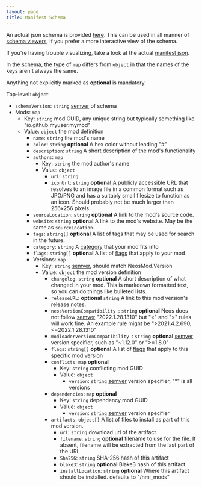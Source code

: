 ```yaml
---
layout: page
title: Manifest Schema
---
```


An actual json schema is provided [here](https://github.com/neos-modding-group/neos-mod-manifest/blob/master/schema.json). This can be used in all manner of [schema viewers](https://json-schema.app/view/%23?url=https%3A%2F%2Fraw.githubusercontent.com%2Fneos-modding-group%2Fneos-mod-manifest%2Fmaster%2Fschema.json), if you prefer a more interactive view of the schema.

If you're having trouble visualizing, take a look at the actual [manifest json](https://github.com/neos-modding-group/neos-mod-manifest/blob/master/manifest.json).

In the schema, the type of `map` differs from `object` in that the names of the keys aren't always the same.

Anything not explicitly marked as **optional** is mandatory.

Top-level: `object`

- `schemaVersion`: `string` [semver] of schema
- Mods: `map`
  - Key: `string` mod GUID, any unique string but typically something like "io.github.myuser.mymod"
  - Value: `object` the mod definition
    - `name`: `string` the mod's name
    - `color`: `string` **optional** A hex color without leading "#"
    - `description`: `string` A short description of the mod's functionality
    - `authors`: `map`
      - Key: `string` the mod author's name
      - Value: `object`
        - `url`: `string`
        - `iconUrl`: `string` **optional** A publicly accessible URL that resolves to an image file in a common format such as JPG/PNG and has a suitably small filesize to function as an icon. Should probably not be much larger than 256x256 pixels.
    - `sourceLocation`: `string` **optional** A link to the mod's source code.
    - `website`: `string` **optional** A link to the mod's website. May be the same as `sourceLocation`.
    - `tags`: `string[]` **optional** A list of tags that may be used for search in the future.
    - `category`: `string` A [category](categories) that your mod fits into
    - `flags`: `string[]` **optional** A list of [flags](manifest-flags) that apply to your mod
    - Versions: `map`
      - Key: `string` [semver], should match NeosMod.Version
      - Value: `object` the mod version definition
        - `changelog`: `string` **optional** A short description of what changed in your mod. This is markdown formatted text, so you can do things like bulleted lists.
        - `releaseURL`: **optional** `string` A link to this mod version's release notes.
        - `neosVersionCompatibility `: `string` **optional** Neos does not follow [semver] "2022.1.28.1310" but "<" and ">" rules will work fine. An example rule might be ">2021.4.2.690,<=2022.1.28.1310"
        - `modloaderVersionCompatibility `: `string` **optional** [semver] version specifier, such as "~1.12.0" or ">=1.8.0"
        - `flags`: `string[]` **optional** A list of [flags](manifest-flags) that apply to this specific mod version
        - `conflicts`: `map` **optional**
          - Key: `string` conflicting mod GUID
          - Value: `object`
            - `version`: `string` [semver] version specifier, "*" is all versions
        - `dependencies`: `map` **optional**
          - Key: `string` dependency mod GUID
          - Value: `object`
            - `version`: `string` [semver] version specifier
        - `artifacts`: `object[]` A list of files to install as part of this mod version.
          - `url`: `string` download url of the artifact
          - `filename`: `string` **optional** filename to use for the file. If absent, filename will be extracted from the last part of the URL
          - `Sha256`: `string` SHA-256 hash of this artifact
          - `blake3`: `string` **optional** Blake3 hash of this artifact
          - `installLocation`: `string` **optional** Where this artifact should be installed. defaults to "/nml_mods"

[semver]: https://semver.org/
